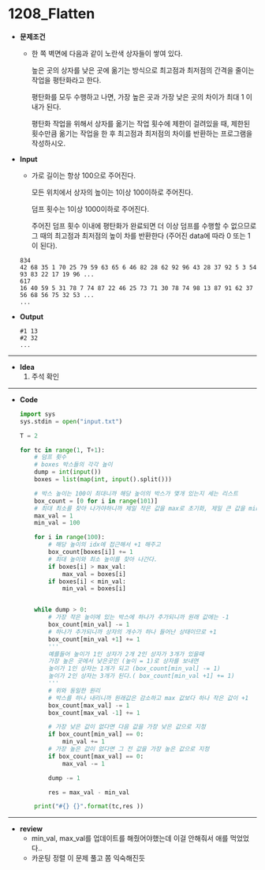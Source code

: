 # 1208_Flatten

* **문제조건**

  * 한 쪽 벽면에 다음과 같이 노란색 상자들이 쌓여 있다.

    높은 곳의 상자를 낮은 곳에 옮기는 방식으로 최고점과 최저점의 간격을 줄이는 작업을 평탄화라고 한다.

    평탄화를 모두 수행하고 나면, 가장 높은 곳과 가장 낮은 곳의 차이가 최대 1 이내가 된다.

    평탄화 작업을 위해서 상자를 옮기는 작업 횟수에 제한이 걸려있을 때, 제한된 횟수만큼 옮기는 작업을 한 후 최고점과 최저점의 차이를 반환하는 프로그램을 작성하시오.

* **Input**

  * 가로 길이는 항상 100으로 주어진다.

    모든 위치에서 상자의 높이는 1이상 100이하로 주어진다.

    덤프 횟수는 1이상 1000이하로 주어진다.

    주어진 덤프 횟수 이내에 평탄화가 완료되면 더 이상 덤프를 수행할 수 없으므로 그 때의 최고점과 최저점의 높이 차를 반환한다 (주어진 data에 따라 0 또는 1이 된다).

  ```
  834
  42 68 35 1 70 25 79 59 63 65 6 46 82 28 62 92 96 43 28 37 92 5 3 54 93 83 22 17 19 96 ...
  617
  16 40 59 5 31 78 7 74 87 22 46 25 73 71 30 78 74 98 13 87 91 62 37 56 68 56 75 32 53 ...
  ...
  ```

* **Output**

  ```
  #1 13
  #2 32
  ...
  ```

---

* **Idea**
  1. 주석 확인

---

* **Code**

  ```python
  import sys
  sys.stdin = open("input.txt")
  
  T = 2
  
  for tc in range(1, T+1):
      # 덤프 횟수
      # boxes 박스들의 각각 높이
      dump = int(input())
      boxes = list(map(int, input().split()))
  
      # 박스 높이는 100이 최대니까 해당 높이의 박스가 몇개 있는지 세는 리스트
      box_count = [0 for i in range(101)]
      # 최대 최소를 찾아 나가야하니까 제일 작은 값을 max로 초기화, 제일 큰 값을 min으로 초기화
      max_val = 1
      min_val = 100
  
      for i in range(100):
          # 해당 높이의 idx에 접근해서 +1 해주고
          box_count[boxes[i]] += 1
          # 최대 높이와 최소 높이를 찾아 나간다.
          if boxes[i] > max_val:
              max_val = boxes[i]
          if boxes[i] < min_val:
              min_val = boxes[i]
  
  
      while dump > 0:
          # 가장 작은 높이에 있는 박스에 하나가 추가되니까 원래 값에는 -1
          box_count[min_val] -= 1
          # 하나가 추가되니까 상자의 개수가 하나 들어난 상태이므로 +1
          box_count[min_val +1] += 1
          '''
          예를들어 높이가 1인 상자가 2개 2인 상자가 3개가 있을때 
          가장 높은 곳에서 낮은곳인 (높이 = 1)로 상자를 보내면
          높이가 1인 상자는 1개가 되고 (box_count[min_val] -= 1)
          높이가 2인 상자는 3개가 된다.( box_count[min_val +1] += 1)
          '''
          # 위와 동일한 원리
          # 박스를 하나 내리니까 원래값은 감소하고 max 값보다 하나 작은 값이 +1
          box_count[max_val] -= 1
          box_count[max_val -1] += 1
  
          # 가장 낮은 값이 없다면 다음 값을 가장 낮은 값으로 지정
          if box_count[min_val] == 0:
              min_val += 1
          # 가장 높은 값이 없다면 그 전 값을 가장 높은 값으로 지정
          if box_count[max_val] == 0:
              max_val -= 1
  
          dump -= 1
  
          res = max_val - min_val
  
      print("#{} {}".format(tc,res ))
  
  ```

---

* **review**
  * min_val, max_val를 업데이트를 해줬어야했는데 이걸 안해줘서 애를 먹었었다..
  * 카운팅 정렬 이 문제 풀고 쫌 익숙해진듯

